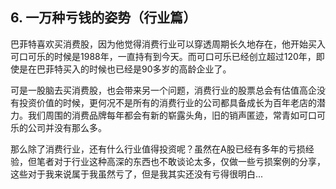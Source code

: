## 6. 一万种亏钱的姿势（行业篇）
巴菲特喜欢买消费股，因为他觉得消费行业可以穿透周期长久地存在，他开始买入可口可乐的时候是1988年，一直持有到今天。而可口可乐已经创立超过120年，即使是在巴菲特买入的时候也已经是90多岁的高龄企业了。

可是一股脑去买消费股，也会带来另一个问题，消费行业的股票总会有估值高企没有投资价值的时候，更何况不是所有的消费行业的公司都具备成长为百年老店的潜力。我们周围的消费品牌每年都会有新的崭露头角，旧的销声匿迹，常青如可口可乐的公司并没有那么多。

那么除了消费行业，还有什么行业值得投资呢？虽然在A股已经有多年的亏损经验，但笔者对于行业这种高深的东西也不敢谈论太多，仅做一些亏损案例的分享，这些对于我来说属于我虽然亏了，但是我其实还没有亏得很明白...
